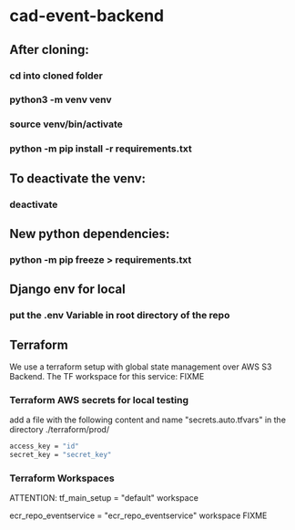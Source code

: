 # cad-event-backend
## After cloning:
### cd into cloned folder
### python3 -m venv venv
### source venv/bin/activate
### python -m pip install -r requirements.txt

## To deactivate the venv:
### deactivate

## New python dependencies:
### python -m pip freeze > requirements.txt

## Django env for local
### put the .env Variable in root directory of the repo 

## Terraform
We use a terraform setup with global state management over AWS S3 Backend.
The TF workspace for this service: FIXME
### Terraform AWS secrets for local testing
add a file with the following content and name "secrets.auto.tfvars" in the directory ./terraform/prod/
```sh
access_key = "id"
secret_key = "secret_key"
```
### Terraform Workspaces
ATTENTION: tf_main_setup = "default" workspace

ecr_repo_eventservice = "ecr_repo_eventservice" workspace
FIXME
